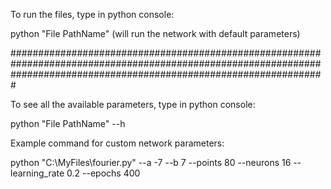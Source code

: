 To run the files, type in python console:

python "File PathName" (will run the network with default parameters)

#########################################################################################################################################################################

To see all the available parameters, type in python console: 

python "File PathName" --h

Example command for custom network parameters: 

python "C:\MyFiles\fourier.py" --a -7 --b 7 --points 80 --neurons 16 --learning_rate 0.2 --epochs 400 

